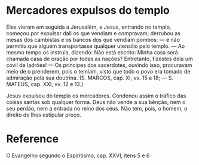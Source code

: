 # Mercadores expulsos do templo

Eles vieram em seguida a Jerusalém, e Jesus, entrando no templo, começou por expulsar dali os que vendiam e compravam; derrubou as mesas dos cambistas e os bancos dos que vendiam pombos: — e não permitiu que alguém transportasse qualquer utensílio pelo templo. — Ao mesmo tempo os instruía, dizendo: Não está escrito: Minha casa será chamada casa de oração por todas as nações? Entretanto, fizestes dela um covil de ladrões! — Os príncipes dos sacerdotes, ouvindo isso, procuravam meio de o prenderem, pois o temiam, visto que todo o povo era tomado de admiração pela sua doutrina. (S. MARCOS, cap. XI, vv. 15 a 18; — S. MATEUS, cap. XXI, vv. 12 e 13.)

Jesus expulsou do templo os mercadores. Condenou assim o tráfico das coisas santas sob qualquer forma. Deus não vende a sua bênção, nem o seu perdão, nem a entrada no reino dos céus. Não tem, pois, o homem, o direito de lhes estipular preço.

# Reference
O Evangelho segundo o Espiritismo, cap. XXVI, itens 5 e 6
